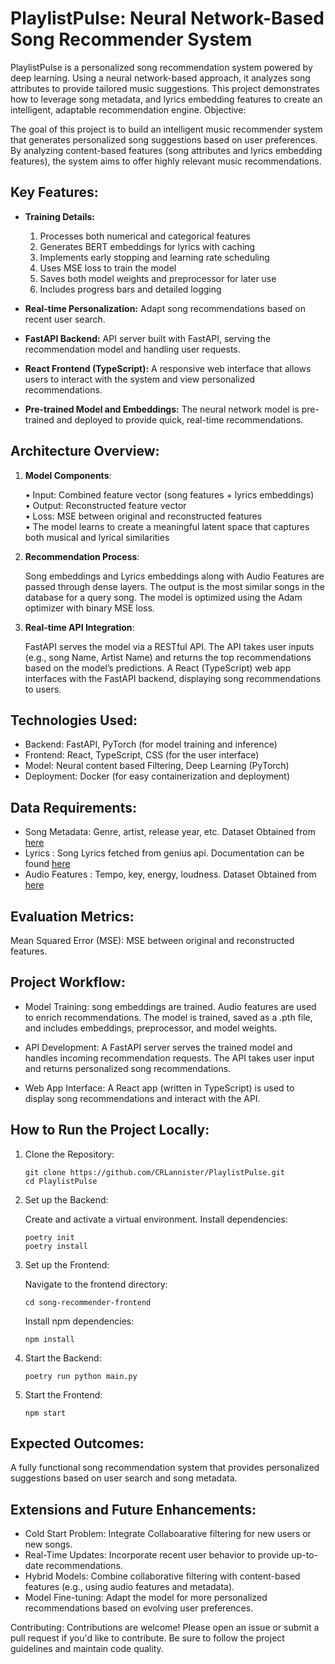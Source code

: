 # PlaylistPulse: Neural Network-Based Song Recommender System

PlaylistPulse is a personalized song recommendation system powered by deep learning. Using a neural network-based approach, it analyzes song attributes to provide tailored music suggestions. This project demonstrates how to leverage song metadata, and lyrics embedding features to create an intelligent, adaptable recommendation engine.
Objective:

The goal of this project is to build an intelligent music recommender system that generates personalized song suggestions based on user preferences. By analyzing content-based features (song attributes and lyrics embedding features), the system aims to offer highly relevant music recommendations.  

## Key Features:
  - **Training Details:**     
       1. Processes both numerical and categorical features  
       2. Generates BERT embeddings for lyrics with caching  
       3. Implements early stopping and learning rate scheduling  
       4. Uses MSE loss to train the model  
       5. Saves both model weights and preprocessor for later use  
       6. Includes progress bars and detailed logging
   
  - **Real-time Personalization:** Adapt song recommendations based on recent user search.
  - **FastAPI Backend:** API server built with FastAPI, serving the recommendation model and handling user requests.
  - **React Frontend (TypeScript):** A responsive web interface that allows users to interact with the system and view personalized recommendations.
  - **Pre-trained Model and Embeddings:** The neural network model is pre-trained and deployed to provide quick, real-time recommendations.

## Architecture Overview:
1. **Model Components**:  

     • Input: Combined feature vector (song features + lyrics embeddings)  
     • Output: Reconstructed feature vector  
     • Loss: MSE between original and reconstructed features  
     • The model learns to create a meaningful latent space that captures both musical and lyrical similarities  

2. **Recommendation Process**:

    Song embeddings and Lyrics embeddings along with Audio Features are passed through dense layers.
    The output is the most similar songs in the database for a query song.
    The model is optimized using the Adam optimizer with binary MSE loss.

3. **Real-time API Integration**:

    FastAPI serves the model via a RESTful API.
    The API takes user inputs (e.g., song Name, Artist Name) and returns the top recommendations based on the model’s predictions.
    A React (TypeScript) web app interfaces with the FastAPI backend, displaying song recommendations to users.

## Technologies Used:

  - Backend: FastAPI, PyTorch (for model training and inference)
  - Frontend: React, TypeScript, CSS (for the user interface)
  - Model: Neural content based Filtering, Deep Learning (PyTorch)
  - Deployment: Docker (for easy containerization and deployment)

## Data Requirements:

  - Song Metadata: Genre, artist, release year, etc. Dataset Obtained from [here](https://data.mendeley.com/datasets/3t9vbwxgr5/2)
  - Lyrics : Song Lyrics fetched from genius api. Documentation can be found [here](https://docs.genius.com/)
  - Audio Features : Tempo, key, energy, loudness. Dataset Obtained from [here](https://data.mendeley.com/datasets/3t9vbwxgr5/2)

## Evaluation Metrics:

  Mean Squared Error (MSE): MSE between original and reconstructed features.

## Project Workflow:

  - Model Training:
      song embeddings are trained.
      Audio features are used to enrich recommendations.
      The model is trained, saved as a .pth file, and includes embeddings, preprocessor, and model weights.

  - API Development:
      A FastAPI server serves the trained model and handles incoming recommendation requests.
      The API takes user input and returns personalized song recommendations.

  - Web App Interface:
      A React app (written in TypeScript) is used to display song recommendations and interact with the API.

## How to Run the Project Locally:
1. Clone the Repository:
    ```
    git clone https://github.com/CRLannister/PlaylistPulse.git
    cd PlaylistPulse
    ```
2. Set up the Backend:

    Create and activate a virtual environment.
    Install dependencies:
    ```
    poetry init
    poetry install
    ```
3. Set up the Frontend:

    Navigate to the frontend directory:
    ```      
    cd song-recommender-frontend
    ```
    Install npm dependencies:
    ```
    npm install
    ```
4. Start the Backend:
    ```
    poetry run python main.py
    ```
5. Start the Frontend:
    ```
    npm start
    ```
## Expected Outcomes:

  A fully functional song recommendation system that provides personalized suggestions based on user search and song metadata.

## Extensions and Future Enhancements:

  - Cold Start Problem: Integrate Collaboarative filtering for new users or new songs.
  - Real-Time Updates: Incorporate recent user behavior to provide up-to-date recommendations.
  - Hybrid Models: Combine collaborative filtering with content-based features (e.g., using audio features and metadata).
  - Model Fine-tuning: Adapt the model for more personalized recommendations based on evolving user preferences.

Contributing:
  Contributions are welcome! Please open an issue or submit a pull request if you'd like to contribute. Be sure to follow the project guidelines and maintain code quality.

